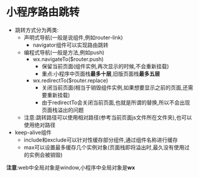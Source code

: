 # 小程序路由跳转

- 跳转方式分为两类:
  - 声明式导航(一般是说组件,例如router-link)
    - navigator组件可以实现路由跳转
  - 编程式导航(一般是方法,例如push)
    - wx.navigateTo($router.push)
      - 保留当前页面(组件实例,再次显示的时候,不会重新挂载)
      - 重点:小程序中页面栈**最多十层**,旧版页面栈**最多五层**
    - wx.redirectTo($router.replace)
      - 关闭当前页面(相当于销毁组件实例,如果想要显示之前的页面,还需要重新挂载)
      - 由于redirectTo会关闭当前页面,也就是所谓的替换,所以不会出现页面栈溢出的问题
  - 注意:跳转路径可以使用相对路径(参考当前页面js文件所在文件夹),也可以使用绝对路径
- keep-alive组件
  - include和exclude可以针对性缓存部分组件,通过组件名称进行缓存
  - max可以设置最多缓存几个实例对象(页面栈即将溢出时,最久没有使用过的实例会被销毁)

**注意**:web中全局对象是window,小程序中全局对象是**wx**